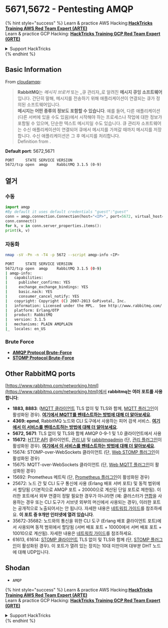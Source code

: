 # 5671,5672 - Pentesting AMQP

{% hint style="success" %}
Learn & practice AWS Hacking:<img src="/.gitbook/assets/arte.png" alt="" data-size="line">[**HackTricks Training AWS Red Team Expert (ARTE)**](https://training.hacktricks.xyz/courses/arte)<img src="/.gitbook/assets/arte.png" alt="" data-size="line">\
Learn & practice GCP Hacking: <img src="/.gitbook/assets/grte.png" alt="" data-size="line">[**HackTricks Training GCP Red Team Expert (GRTE)**<img src="/.gitbook/assets/grte.png" alt="" data-size="line">](https://training.hacktricks.xyz/courses/grte)

<details>

<summary>Support HackTricks</summary>

* Check the [**subscription plans**](https://github.com/sponsors/carlospolop)!
* **Join the** 💬 [**Discord group**](https://discord.gg/hRep4RUj7f) or the [**telegram group**](https://t.me/peass) or **follow** us on **Twitter** 🐦 [**@hacktricks\_live**](https://twitter.com/hacktricks\_live)**.**
* **Share hacking tricks by submitting PRs to the** [**HackTricks**](https://github.com/carlospolop/hacktricks) and [**HackTricks Cloud**](https://github.com/carlospolop/hacktricks-cloud) github repos.

</details>
{% endhint %}

## Basic Information

From [cloudamqp](https://www.cloudamqp.com/blog/2015-05-18-part1-rabbitmq-for-beginners-what-is-rabbitmq.html):

> **RabbitMQ**는 _메시지 브로커_ 또는 _큐 관리자_로 알려진 **메시지 큐잉 소프트웨어**입니다. 간단히 말해, 메시지를 전송하기 위해 애플리케이션이 연결되는 큐가 정의된 소프트웨어입니다.\
> **메시지는 어떤 종류의 정보도 포함할 수 있습니다**. 예를 들어, 다른 애플리케이션(다른 서버에 있을 수도 있음)에서 시작해야 하는 프로세스나 작업에 대한 정보가 포함될 수 있으며, 단순한 텍스트 메시지일 수도 있습니다. 큐 관리자 소프트웨어는 수신 애플리케이션이 연결되어 큐에서 메시지를 가져갈 때까지 메시지를 저장합니다. 수신 애플리케이션은 그 후 메시지를 처리합니다.\
Definition from .

**Default port**: 5672,5671
```
PORT     STATE SERVICE VERSION
5672/tcp open  amqp    RabbitMQ 3.1.5 (0-9)
```
## 열거

### 수동
```python
import amqp
#By default it uses default credentials "guest":"guest"
conn = amqp.connection.Connection(host="<IP>", port=5672, virtual_host="/")
conn.connect()
for k, v in conn.server_properties.items():
print(k, v)
```
### 자동화
```bash
nmap -sV -Pn -n -T4 -p 5672 --script amqp-info <IP>

PORT     STATE SERVICE VERSION
5672/tcp open  amqp    RabbitMQ 3.1.5 (0-9)
| amqp-info:
|   capabilities:
|     publisher_confirms: YES
|     exchange_exchange_bindings: YES
|     basic.nack: YES
|     consumer_cancel_notify: YES
|   copyright: Copyright (C) 2007-2013 GoPivotal, Inc.
|   information: Licensed under the MPL.  See http://www.rabbitmq.com/
|   platform: Erlang/OTP
|   product: RabbitMQ
|   version: 3.1.5
|   mechanisms: PLAIN AMQPLAIN
|_  locales: en_US
```
### Brute Force

* [**AMQP Protocol Brute-Force**](../generic-methodologies-and-resources/brute-force.md#amqp-activemq-rabbitmq-qpid-joram-and-solace)
* [**STOMP Protocol Brute-Force**](../generic-methodologies-and-resources/brute-force.md#stomp-activemq-rabbitmq-hornetq-and-openmq)

## Other RabbitMQ ports

[https://www.rabbitmq.com/networking.html](https://www.rabbitmq.com/networking.html)에서 **rabbitmq는 여러 포트를 사용합니다**:

* **1883, 8883**: ([MQTT 클라이언트](http://mqtt.org) TLS 없이 및 TLS와 함께, [MQTT 플러그인](https://www.rabbitmq.com/mqtt.html)이 활성화된 경우). [**여기에서 MQTT를 펜테스트하는 방법에 대해 더 알아보세요**](1883-pentesting-mqtt-mosquitto.md).
* **4369: epmd**, RabbitMQ 노드와 CLI 도구에서 사용하는 피어 검색 서비스. [**여기에서 이 서비스를 펜테스트하는 방법에 대해 더 알아보세요**](4369-pentesting-erlang-port-mapper-daemon-epmd.md).
* **5672, 5671**: TLS 없이 및 TLS와 함께 AMQP 0-9-1 및 1.0 클라이언트에서 사용
* **15672**: [HTTP API](https://www.rabbitmq.com/management.html) 클라이언트, [관리 UI](https://www.rabbitmq.com/management.html) 및 [rabbitmqadmin](https://www.rabbitmq.com/management-cli.html) (단, [관리 플러그인](https://www.rabbitmq.com/management.html)이 활성화된 경우). [**여기에서 이 서비스를 펜테스트하는 방법에 대해 더 알아보세요**](15672-pentesting-rabbitmq-management.md).
* 15674: STOMP-over-WebSockets 클라이언트 (단, [Web STOMP 플러그인](https://www.rabbitmq.com/web-stomp.html)이 활성화된 경우)
* 15675: MQTT-over-WebSockets 클라이언트 (단, [Web MQTT 플러그인](https://www.rabbitmq.com/web-mqtt.html)이 활성화된 경우)
* 15692: Prometheus 메트릭 (단, [Prometheus 플러그인](https://www.rabbitmq.com/prometheus.html)이 활성화된 경우)
* 25672: 노드 간 및 CLI 도구 통신에 사용 (Erlang 배포 서버 포트) 및 동적 범위에서 할당됨 (기본적으로 AMQP 포트 + 20000으로 계산된 단일 포트로 제한됨). 이러한 포트에서 외부 연결이 정말 필요한 경우가 아니라면 (예: 클러스터가 [연합](https://www.rabbitmq.com/federation.html)을 사용하는 경우 또는 CLI 도구가 서브넷 외부의 머신에서 사용되는 경우), 이러한 포트는 공개적으로 노출되어서는 안 됩니다. 자세한 내용은 [네트워킹 가이드](https://www.rabbitmq.com/networking.html)를 참조하세요. **이 포트 중 9개만 인터넷에 열려 있습니다**.
* 35672-35682: 노드와의 통신을 위한 CLI 도구 (Erlang 배포 클라이언트 포트)에서 사용되며 동적 범위에서 할당됨 (서버 배포 포트 + 10000에서 서버 배포 포트 + 10010으로 계산됨). 자세한 내용은 [네트워킹 가이드](https://www.rabbitmq.com/networking.html)를 참조하세요.
* 61613, 61614: [STOMP 클라이언트](https://stomp.github.io/stomp-specification-1.2.html) TLS 없이 및 TLS와 함께 (단, [STOMP 플러그인](https://www.rabbitmq.com/stomp.html)이 활성화된 경우). 이 포트가 열려 있는 장치는 10대 미만이며 대부분 DHT 노드에 대해 UDP입니다.

## Shodan

* `AMQP`

{% hint style="success" %}
Learn & practice AWS Hacking:<img src="/.gitbook/assets/arte.png" alt="" data-size="line">[**HackTricks Training AWS Red Team Expert (ARTE)**](https://training.hacktricks.xyz/courses/arte)<img src="/.gitbook/assets/arte.png" alt="" data-size="line">\
Learn & practice GCP Hacking: <img src="/.gitbook/assets/grte.png" alt="" data-size="line">[**HackTricks Training GCP Red Team Expert (GRTE)**<img src="/.gitbook/assets/grte.png" alt="" data-size="line">](https://training.hacktricks.xyz/courses/grte)

<details>

<summary>Support HackTricks</summary>

* Check the [**subscription plans**](https://github.com/sponsors/carlospolop)!
* **Join the** 💬 [**Discord group**](https://discord.gg/hRep4RUj7f) or the [**telegram group**](https://t.me/peass) or **follow** us on **Twitter** 🐦 [**@hacktricks\_live**](https://twitter.com/hacktricks\_live)**.**
* **Share hacking tricks by submitting PRs to the** [**HackTricks**](https://github.com/carlospolop/hacktricks) and [**HackTricks Cloud**](https://github.com/carlospolop/hacktricks-cloud) github repos.

</details>
{% endhint %}
